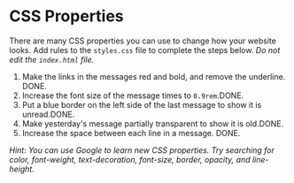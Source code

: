 # CSS Properties

There are many CSS properties you can use to change how your website looks. Add rules to the `styles.css` file to complete the steps below. _Do not edit the `index.html` file._

1. Make the links in the messages red and bold, and remove the underline. DONE.
2. Increase the font size of the message times to `0.9rem`.DONE.
3. Put a blue border on the left side of the last message to show it is unread.DONE.
4. Make yesterday's message partially transparent to show it is old.DONE.
5. Increase the space between each line in a message. DONE.

_Hint: You can use Google to learn new CSS properties. Try searching for color, font-weight, text-decoration, font-size, border, opacity, and line-height._
